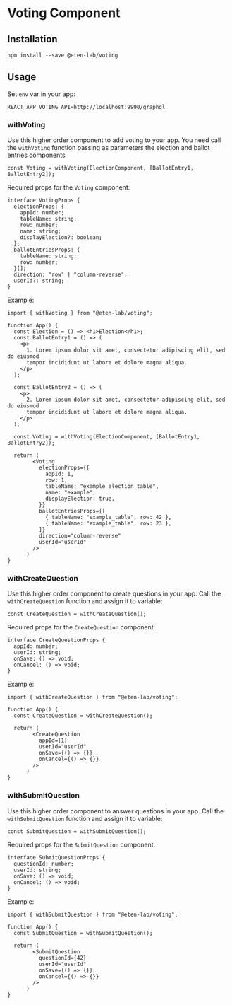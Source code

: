 # Voting Component

## Installation

```
npm install --save @eten-lab/voting
```

## Usage

Set `env` var in your app:
```
REACT_APP_VOTING_API=http://localhost:9990/graphql
```

### withVoting

Use this higher order component to add voting to your app. 
You need  call the `withVoting` function passing as parameters the election and ballot entries components

```tsx
const Voting = withVoting(ElectionComponent, [BallotEntry1, BallotEntry2]); 
``` 

Required props for the `Voting` component:

```tsx
interface VotingProps {
  electionProps: {
    appId: number;
    tableName: string;
    row: number;
    name: string;
    displayElection?: boolean;
  };
  ballotEntriesProps: {
    tableName: string;
    row: number;
  }[];
  direction: "row" | "column-reverse";
  userId?: string;
}
```

Example:

```tsx
import { withVoting } from "@eten-lab/voting";

function App() {
  const Election = () => <h1>Election</h1>;
  const BallotEntry1 = () => (
    <p>
      1. Lorem ipsum dolor sit amet, consectetur adipiscing elit, sed do eiusmod
      tempor incididunt ut labore et dolore magna aliqua.
    </p>
  );

  const BallotEntry2 = () => (
    <p>
      2. Lorem ipsum dolor sit amet, consectetur adipiscing elit, sed do eiusmod
      tempor incididunt ut labore et dolore magna aliqua.
    </p>
  );

  const Voting = withVoting(ElectionComponent, [BallotEntry1, BallotEntry2]); 

  return (
        <Voting
          electionProps={{
            appId: 1,
            row: 1,
            tableName: "example_election_table",
            name: "example",
            displayElection: true,
          }}
          ballotEntriesProps={[
            { tableName: "example_table", row: 42 },
            { tableName: "example_table", row: 23 },
          ]}
          direction="column-reverse"
          userId="userId"
        />
      )
}
```

### withCreateQuestion

Use this higher order component to create questions in your app.
Call the `withCreateQuestion` function and assign it to variable:

```tsx
const CreateQuestion = withCreateQuestion();
```

Required props for the `CreateQuestion` component:

```tsx
interface CreateQuestionProps {
  appId: number;
  userId: string;
  onSave: () => void;
  onCancel: () => void;
}
```

Example:

```tsx
import { withCreateQuestion } from "@eten-lab/voting";

function App() {
  const CreateQuestion = withCreateQuestion();

  return (
        <CreateQuestion
          appId={1} 
          userId="userId" 
          onSave={() => {}}
          onCancel={() => {}} 
        />
      )
}
```

### withSubmitQuestion

Use this higher order component to answer questions in your app.
Call the `withSubmitQuestion` function and assign it to variable:

```tsx
const SubmitQuestion = withSubmitQuestion();
```

Required props for the `SubmitQuestion` component:

```tsx
interface SubmitQuestionProps {
  questionId: number;
  userId: string;
  onSave: () => void;
  onCancel: () => void;
}
```

Example: 

```tsx
import { withSubmitQuestion } from "@eten-lab/voting";

function App() {
  const SubmitQuestion = withSubmitQuestion();

  return (
        <SubmitQuestion
          questionId={42}
          userId="userId"
          onSave={() => {}}
          onCancel={() => {}}
        />
      )
}
```



